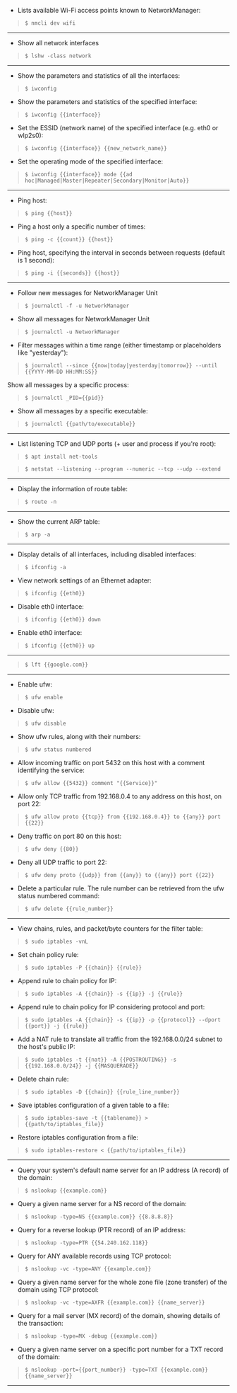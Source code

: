 - Lists available Wi-Fi access points known to NetworkManager:
> `$ nmcli dev wifi`

---

- Show all network interfaces
> `$ lshw -class network`

---

- Show the parameters and statistics of all the interfaces:
> `$ iwconfig`

- Show the parameters and statistics of the specified interface:
> `$ iwconfig {{interface}}`

- Set the ESSID (network name) of the specified interface (e.g. eth0 or wlp2s0):
> `$ iwconfig {{interface}} {{new_network_name}}`

- Set the operating mode of the specified interface:
> `$ iwconfig {{interface}} mode {{ad hoc|Managed|Master|Repeater|Secondary|Monitor|Auto}}`

---

- Ping host:
> `$ ping {{host}}`

- Ping a host only a specific number of times:
> `$ ping -c {{count}} {{host}}`

- Ping host, specifying the interval in seconds between requests (default is 1 second):
> `$ ping -i {{seconds}} {{host}}`

---

- Follow new messages for NetworkManager Unit
> `$ journalctl -f -u NetworkManager`

- Show all messages for NetworkManager Unit
> `$ journalctl -u NetworkManager`

- Filter messages within a time range (either timestamp or placeholders like "yesterday"):
> `$ journalctl --since {{now|today|yesterday|tomorrow}} --until {{YYYY-MM-DD HH:MM:SS}}`

Show all messages by a specific process:
> `$ journalctl _PID={{pid}}`

- Show all messages by a specific executable:
> `$ journalctl {{path/to/executable}}`

---

- List listening TCP and UDP ports (+ user and process if you're root):
> `$ apt install net-tools`

> `$ netstat --listening --program --numeric --tcp --udp --extend`

---

- Display the information of route table:
> `$ route -n`

---

- Show the current ARP table:
> `$ arp -a`

---

- Display details of all interfaces, including disabled interfaces:
> `$ ifconfig -a`

- View network settings of an Ethernet adapter:
> `$ ifconfig {{eth0}}`

- Disable eth0 interface:
> `$ ifconfig {{eth0}} down`

- Enable eth0 interface:
> `$ ifconfig {{eth0}} up`

---

> `$ lft {{google.com}}`

---

- Enable ufw:
> `$ ufw enable`

- Disable ufw:
> `$ ufw disable`

- Show ufw rules, along with their numbers:
> `$ ufw status numbered`

- Allow incoming traffic on port 5432 on this host with a comment identifying the service:
> `$ ufw allow {{5432}} comment "{{Service}}"`

- Allow only TCP traffic from 192.168.0.4 to any address on this host, on port 22:
> `$ ufw allow proto {{tcp}} from {{192.168.0.4}} to {{any}} port {{22}}`

- Deny traffic on port 80 on this host:
> `$ ufw deny {{80}}`

- Deny all UDP traffic to port 22:
> `$ ufw deny proto {{udp}} from {{any}} to {{any}} port {{22}}`

- Delete a particular rule. The rule number can be retrieved from the ufw status numbered command:
> `$ ufw delete {{rule_number}}`

---

- View chains, rules, and packet/byte counters for the filter table:
> `$ sudo iptables -vnL`

- Set chain policy rule:
> `$ sudo iptables -P {{chain}} {{rule}}`

- Append rule to chain policy for IP:
> `$ sudo iptables -A {{chain}} -s {{ip}} -j {{rule}}`

- Append rule to chain policy for IP considering protocol and port:
> `$ sudo iptables -A {{chain}} -s {{ip}} -p {{protocol}} --dport {{port}} -j {{rule}}`

- Add a NAT rule to translate all traffic from the 192.168.0.0/24 subnet to the host's public IP:
> `$ sudo iptables -t {{nat}} -A {{POSTROUTING}} -s {{192.168.0.0/24}} -j {{MASQUERADE}}`

- Delete chain rule:
> `$ sudo iptables -D {{chain}} {{rule_line_number}}`

- Save iptables configuration of a given table to a file:
> `$ sudo iptables-save -t {{tablename}} > {{path/to/iptables_file}}`

- Restore iptables configuration from a file:
> `$ sudo iptables-restore < {{path/to/iptables_file}}`

---

- Query your system's default name server for an IP address (A record) of the domain:
> `$ nslookup {{example.com}}`

- Query a given name server for a NS record of the domain:
> `$ nslookup -type=NS {{example.com}} {{8.8.8.8}}`

- Query for a reverse lookup (PTR record) of an IP address:
> `$ nslookup -type=PTR {{54.240.162.118}}`

- Query for ANY available records using TCP protocol:
> `$ nslookup -vc -type=ANY {{example.com}}`

- Query a given name server for the whole zone file (zone transfer) of the domain using TCP protocol:
> `$ nslookup -vc -type=AXFR {{example.com}} {{name_server}}`

- Query for a mail server (MX record) of the domain, showing details of the transaction:
> `$ nslookup -type=MX -debug {{example.com}}`

- Query a given name server on a specific port number for a TXT record of the domain:
> `$ nslookup -port={{port_number}} -type=TXT {{example.com}} {{name_server}}`

---
